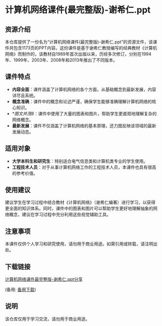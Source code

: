 # 计算机网络课件(最完整版)-谢希仁.ppt

## 资源介绍

本仓库提供了一份名为“计算机网络课件(最完整版)-谢希仁.ppt”的资源文件，该课件共包含1173页的PPT内容。这份课件是基于谢希仁教授编写的经典教材《计算机网络》而制作的，该教材自1989年首次出版以来，历经多次修订，分别在1994年、1999年、2003年、2008年和2013年推出了不同版本。

## 课件特点

- **内容全面**：课件涵盖了计算机网络的各个方面，从基础概念到最新发展，内容详尽且系统。
- **概念准确**：课件中的概念和论述严谨，确保学生能够准确理解计算机网络的核心知识。
- **图文并茂8*：课件中使用了大量的图表和图片，帮助学生更直观地理解复杂的网络概念。
- **最新发展**：课件不仅涵盖了计算机网络的基本原理，还力图反映该领域的最新发展动态。

## 适用对象

- **大学本科生和研究生**：特别适合电气信息类和计算机类专业的学生使用。
- **工程技术人员**：对于从事计算机网络工作的工程技术人员，本课件也具有很高的参考价值。

## 使用建议

建议学生在学习过程中结合教材《计算机网络》（谢希仁编著）进行学习，以获得更全面的知识体系。同时，课件中的图表和图片可以帮助学生更好地理解抽象的网络概念，建议在学习过程中充分利用这些视觉辅助工具。

## 注意事项

本课件仅供个人学习和研究使用，请勿用于商业用途。如需引用或转载，请注明出处。

## 下载链接
[计算机网络课件最完整版-谢希仁.ppt分享](https://pan.quark.cn/s/b13022bdbb4f) 

(备用: [备用下载](https://pan.baidu.com/s/1eN88g0mrm6yiPDZA7Fc9bw?pwd=1234))

## 说明

该仓库仅用于学习交流，请勿用于商业用途。
